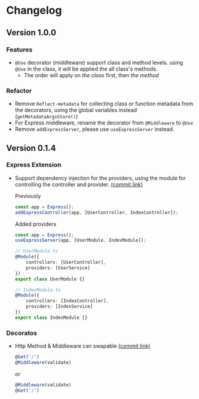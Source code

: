 
# Changelog

## Version 1.0.0

### Features
- `@Use` decorator (middleware) support class and method levels. using `@Use` in the class, it will be applied the all class's methods.
  - The order will apply on *the class* first, then *the method*

### Refactor

- Remove `Reflect-metadata` for collecting class or function metadata from the decorators, using the global variables instead (`getMetadataArgsStore()`)
- For Express middleware, rename the decorator from `@Middleware` to `@Use`
- Remove `addExpressServer`, please use `useExpressServer` instead.


## Version 0.1.4

### Express Extension

- Support dependency injection for the providers, using the module for controlling the controller and provider. [(commit link)](https://github.com/mildronize/route-controller/commit/f0d3af49c6e8385cb3224e6d11dc495ee8953b4e)

    Previously

    ```typescript
    const app = Express();
    addExpressController(app, [UserController, IndexController]);
    ```

    Added providers

    ```typescript
    const app = Express();
    useExpressServer(app, [UserModule, IndexModule]);
    ```

    ```typescript
    // UserModule.ts
    @Module({
        controllers: [UserController],
        providers: [UserService]
    })
    export class UserModule {}

    // IndexModule.ts
    @Module({
        controllers: [IndexController],
        providers: [IndexService]
    })
    export class IndexModule {}
    ```


### Decoratos

- Http Method & Middleware can swapable [(commit link)](https://github.com/mildronize/route-controller/commit/632fbddfc97dbf8f011f6f746a9183b7ff4efc74) 
    

    ```typescript
    @Get('/')
    @Middleware(validate) 
    ```

    or 

    ```typescript
    @Middleware(validate) 
    @Get('/')
    ```

    